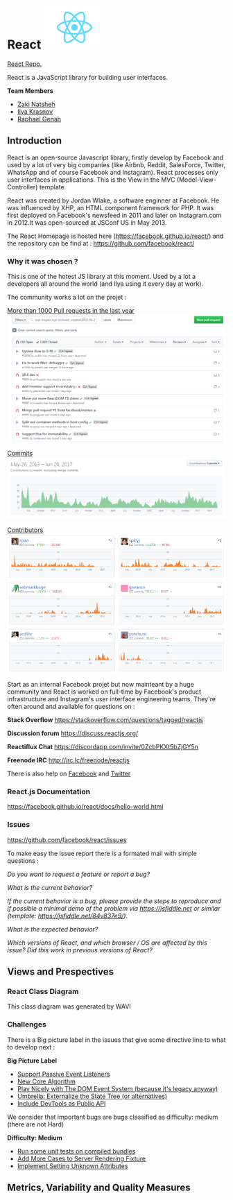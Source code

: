 # React   ![React Icon](React-icon.svg.png) #

[React Repo.](https://github.com/facebook/react "React Repo.")

React is a JavaScript library for building user interfaces.


**Team Members**


- [Zaki Natsheh](https://github.com/ZakiNata "Zaki Natsheh")
-  [Ilya Krasnov](https://github.com/ilyakrasnov "Ilya Krasnov")
-  [Raphael Genah](https://github.com/leahpar47 "Raphael")


## Introduction

React is an open-source Javascript library, firstly develop by Facebook and used by a lot of very big companies (like Airbnb, Reddit,  SalesForce, Twitter, WhatsApp and of course Facebook and Instagram). React processes only user interfaces in applications. This is the View in the MVC (Model-View-Controller) template.

React was created by Jordan Wlake, a software enginner at Facebook. He was influenced by XHP, an HTML component framework for PHP. It was first deployed on Facebook's newsfeed in 2011 and later on Instagram.com in 2012.It was open-sourced at JSConf US in May 2013. 

The React Homepage is hosted here (https://facebook.github.io/react/) and the repository can be find at :
https://github.com/facebook/react/

### Why it was chosen ?

This is one of the hotest JS library at this moment. Used by a lot a developers all around the world (and Ilya using it every day at work).


The community works a lot on the projet :

[More than 1000 Pull requests in the last year](https://github.com/facebook/react/pulls?utf8=%E2%9C%93&q=is%3Apr%20is%3Aopen%20is%3Apr%20is%3Aclosed%20%20created%3A2016-06-18..2017-12-12%20)
![Pr](pullrequest.png)

[Commits](https://github.com/facebook/react/commits/master)
![Commit Graph](graphcommit.png)

[Contributors](https://github.com/facebook/react/graphs/contributors)
![Top 6 contributors](top6contributor.png)


Start as an internal Facebook projet but now mainteant by a huge community and React is worked on full-time by Facebook's product infrastructure and Instagram's user interface engineering teams. They're often around and available for questions on :

**Stack Overflow**
https://stackoverflow.com/questions/tagged/reactjs

**Discussion forum**
https://discuss.reactjs.org/

**Reactiflux Chat**
https://discordapp.com/invite/0ZcbPKXt5bZjGY5n

**Freenode IRC**
http://irc.lc/freenode/reactjs

There is also help on [Facebook](https://www.facebook.com/react) and [Twitter](https://twitter.com/reactjs)

### React.js Documentation

https://facebook.github.io/react/docs/hello-world.html

### Issues
https://github.com/facebook/react/issues

To make easy the issue report there is a formated mail with simple questions :

*Do you want to request a *feature* or report a *bug*?*

*What is the current behavior?*

*If the current behavior is a bug, please provide the steps to reproduce and if possible a minimal demo of the problem via https://jsfiddle.net or similar (template: https://jsfiddle.net/84v837e9/).*

*What is the expected behavior?*

*Which versions of React, and which browser / OS are affected by this issue? Did this work in previous versions of React?*



## Views and Prespectives

### React Class Diagram

This class diagram was generated by WAVI

### Challenges
There is a Big picture label in the issues that give some directive line to what to develop next :

**Big Picture Label** 

- [Support Passive Event Listeners](https://github.com/facebook/react/issues/6436)
- [New Core Algorithm](https://github.com/facebook/react/issues/6170)
- [Play Nicely with The DOM Event System (because it's legacy anyway)](https://github.com/facebook/react/issues/4751)
- [Umbrella: Externalize the State Tree (or alternatives)](https://github.com/facebook/react/issues/4595)
- [Include DevTools as Public API](https://github.com/facebook/react/issues/4593)


We consider that important bugs are bugs classified as difficulty: medium (there are not Hard)

**Difficulty: Medium**
- [Run some unit tests on compiled bundles](https://github.com/facebook/react/issues/9955)
- [Add More Cases to Server Rendering Fixture](https://github.com/facebook/react/issues/9866)
- [Implement Setting Unknown Attributes](https://github.com/facebook/react/issues/9477)



## Metrics, Variability and Quality Measures


